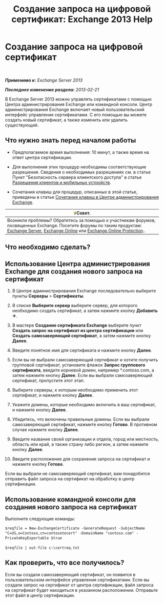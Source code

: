 ﻿---
title: 'Создание запроса на цифровой сертификат: Exchange 2013 Help'
TOCTitle: Создание запроса на цифровой сертификат
ms:assetid: efb00de7-070b-46bf-a2fc-00d07ae085c1
ms:mtpsurl: https://technet.microsoft.com/ru-ru/library/Bb125165(v=EXCHG.150)
ms:contentKeyID: 52061300
ms.date: 04/30/2018
mtps_version: v=EXCHG.150
ms.translationtype: HT
---

# Создание запроса на цифровой сертификат

 

_**Применимо к:** Exchange Server 2013_

_**Последнее изменение раздела:** 2013-02-21_

В Exchange Server 2013 можно управлять сертификатами с помощью Центра администрирования Exchange или командной консоли. Центр администрирования Exchange включает новый пользовательский интерфейс управления сертификатами. С его помощью вы можете создать новый сертификат, а также изменить или удалить существующий.

## Что нужно знать перед началом работы

  - Предполагаемое время выполнения: 10 минут, а также время на ответ центра сертификации.

  - Для выполнения этих процедур необходимы соответствующие разрешения. Сведения о необходимых разрешениях см. в статье Пункт "Безопасность сервера клиентского доступа" в статье [Разрешения клиентов и мобильных устройств](clients-and-mobile-devices-permissions-exchange-2013-help.md).

  - Сочетания клавиш для процедур, описанных в этой статье, приведены в статье [Сочетания клавиш в Центре администрирования Exchange](keyboard-shortcuts-in-the-exchange-admin-center-exchange-online-protection-help.md).

<table>
<thead>
<tr class="header">
<th><img src="images/Bb124558.tip(EXCHG.150).gif" title="Совет" alt="Совет" />Совет.</th>
</tr>
</thead>
<tbody>
<tr class="odd">
<td>Возникли проблемы? Обратитесь за помощью к участникам форумов, посвященных Exchange. Посетите форумы по таким продуктам: <a href="https://go.microsoft.com/fwlink/p/?linkid=60612">Exchange Server</a>, <a href="https://go.microsoft.com/fwlink/p/?linkid=267542">Exchange Online</a> или <a href="https://go.microsoft.com/fwlink/p/?linkid=285351">Exchange Online Protection</a>..</td>
</tr>
</tbody>
</table>


## Что необходимо сделать?

## Использование Центра администрирования Exchange для создания нового запроса на сертификат

1.  В Центре администрирования Exchange последовательно выберите пункты **Серверы** \> **Сертификаты**.

2.  В списке **Выберите сервер** выберите сервер, для которого необходимо создать сертификат, а затем нажмите кнопку **Добавить**![Значок добавления](images/JJ218640.c1e75329-d6d7-4073-a27d-498590bbb558(EXCHG.150).gif "Значок добавления").

3.  В мастере **Создание сертификата Exchange** выберите пункт **Создать запрос на сертификат из центра сертификации** или **Создать самозаверяющий сертификат**, а затем нажмите кнопку **Далее**.

4.  Введите понятное имя для сертификата и нажмите кнопку **Далее**.

5.  Если вы не выбрали самозаверяющий сертификат и хотите получить групповой сертификат, установите флажок **Запрос группового сертификата**, введите корневой домен, например \*.contoso.com, а затем нажмите кнопку **Далее**. Если вы выбрали самозаверяющий сертификат, пропустите этот этап.

6.  Выберите серверы, к которым необходимо применить этот сертификат, и нажмите кнопку **Далее**.

7.  Укажите домены, которые необходимо включить в ваш сертификат, и нажмите кнопку **Далее**.

8.  Убедитесь, что включены правильные домены. Если вы выбрали самозаверяющий сертификат, нажмите кнопку **Готово**. В противном случае нажмите кнопку **Далее**.

9.  Введите название своей организации и отдела, город или местность, область или край, а также страну либо регион, а затем нажмите кнопку **Далее**.

10. Введите расположение для сохранения запроса на сертификат и нажмите кнопку **Готово**.

Если вы выбрали не самозаверяющий сертификат, вам понадобится отправить файл запроса на сертификат на обработку в центр сертификации.

## Использование командной консоли для создания нового запроса на сертификат

Выполните следующие команды:

    $reqfile = New-ExchangeCertificate -GenerateRequest -SubjectName "C=US,o=Contoso,cn=contosotocert" -DomainName "contoso.com" -PrivateKeyExportable $true

    $reqfile | out-file c:\certreq.txt

## Как проверить, что все получилось?

Если вы создали самозаверяющий сертификат, он появится в пользовательском интерфейсе управления сертификатами. Если вы создали запрос на сертификат от центра сертификации, файл запроса на сертификат будет находиться в указанном расположении. Отправьте этот файл в центр сертификации.

